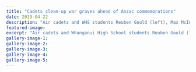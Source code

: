 ```yaml
---
title: "Cadets clean-up war graves ahead of Anzac commemorations"
date: 2019-04-22
description: "Air cadets and WHS students Reuben Gould (left), Max McIntyre & Sophie Baldwin cleaning war graves at Cemetery..."
featured-image: 
excerpt: "Air cadets and Whanganui High School students Reuben Gould (left), Max McIntyre and Sophie Baldwin cleaning war graves at Aramoho Cemetery."
gallery-image-1: 
gallery-image-2: 
gallery-image-3: 
gallery-image-4: 
gallery-image-5: 
---
```

